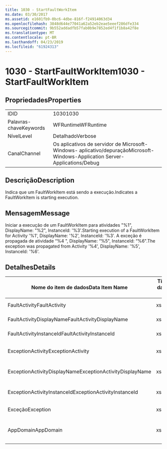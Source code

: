 ```yaml
---
title: 1030 - StartFaultWorkItem
ms.date: 03/30/2017
ms.assetid: e1601fb9-0bc6-4dbe-816f-f24914063d34
ms.openlocfilehash: 3848d644e77041a62a52eb2eae5eeef286dfe334
ms.sourcegitcommit: 9b552addadfb57fab0b9e7852ed4f1f1b8a42f8e
ms.translationtype: MT
ms.contentlocale: pt-BR
ms.lasthandoff: 04/23/2019
ms.locfileid: "61924313"
---
```

# <a name="1030---startfaultworkitem"></a><span data-ttu-id="e2b2a-102">1030 - StartFaultWorkItem</span><span class="sxs-lookup"><span data-stu-id="e2b2a-102">1030 - StartFaultWorkItem</span></span>
## <a name="properties"></a><span data-ttu-id="e2b2a-103">Propriedades</span><span class="sxs-lookup"><span data-stu-id="e2b2a-103">Properties</span></span>  
  
|||  
|-|-|  
|<span data-ttu-id="e2b2a-104">ID</span><span class="sxs-lookup"><span data-stu-id="e2b2a-104">ID</span></span>|<span data-ttu-id="e2b2a-105">1030</span><span class="sxs-lookup"><span data-stu-id="e2b2a-105">1030</span></span>|  
|<span data-ttu-id="e2b2a-106">Palavras-chave</span><span class="sxs-lookup"><span data-stu-id="e2b2a-106">Keywords</span></span>|<span data-ttu-id="e2b2a-107">WFRuntime</span><span class="sxs-lookup"><span data-stu-id="e2b2a-107">WFRuntime</span></span>|  
|<span data-ttu-id="e2b2a-108">Nível</span><span class="sxs-lookup"><span data-stu-id="e2b2a-108">Level</span></span>|<span data-ttu-id="e2b2a-109">Detalhado</span><span class="sxs-lookup"><span data-stu-id="e2b2a-109">Verbose</span></span>|  
|<span data-ttu-id="e2b2a-110">Canal</span><span class="sxs-lookup"><span data-stu-id="e2b2a-110">Channel</span></span>|<span data-ttu-id="e2b2a-111">Os aplicativos de servidor de Microsoft-Windows- aplicativo/depuração</span><span class="sxs-lookup"><span data-stu-id="e2b2a-111">Microsoft-Windows-Application Server-Applications/Debug</span></span>|  
  
## <a name="description"></a><span data-ttu-id="e2b2a-112">Descrição</span><span class="sxs-lookup"><span data-stu-id="e2b2a-112">Description</span></span>  
 <span data-ttu-id="e2b2a-113">Indica que um FaultWorkItem está sendo a execução.</span><span class="sxs-lookup"><span data-stu-id="e2b2a-113">Indicates a FaultWorkItem is starting execution.</span></span>  
  
## <a name="message"></a><span data-ttu-id="e2b2a-114">Mensagem</span><span class="sxs-lookup"><span data-stu-id="e2b2a-114">Message</span></span>  
 <span data-ttu-id="e2b2a-115">Iniciar a execução de um FaultWorkItem para atividades "%1", DisplayName: "%2", InstanceId: '%3'.</span><span class="sxs-lookup"><span data-stu-id="e2b2a-115">Starting execution of a FaultWorkItem for Activity '%1', DisplayName: '%2', InstanceId: '%3'.</span></span>  <span data-ttu-id="e2b2a-116">A exceção é propagada de atividade “%4 ", DisplayName: “%5", InstanceId: “%6".</span><span class="sxs-lookup"><span data-stu-id="e2b2a-116">The exception was propagated from Activity '%4', DisplayName: '%5', InstanceId: '%6'.</span></span>  
  
## <a name="details"></a><span data-ttu-id="e2b2a-117">Detalhes</span><span class="sxs-lookup"><span data-stu-id="e2b2a-117">Details</span></span>  
  
|<span data-ttu-id="e2b2a-118">Nome do item de dados</span><span class="sxs-lookup"><span data-stu-id="e2b2a-118">Data Item Name</span></span>|<span data-ttu-id="e2b2a-119">Tipo de item de dados</span><span class="sxs-lookup"><span data-stu-id="e2b2a-119">Data Item Type</span></span>|<span data-ttu-id="e2b2a-120">Descrição</span><span class="sxs-lookup"><span data-stu-id="e2b2a-120">Description</span></span>|  
|--------------------|--------------------|-----------------|  
|<span data-ttu-id="e2b2a-121">FaultActivity</span><span class="sxs-lookup"><span data-stu-id="e2b2a-121">FaultActivity</span></span>|<span data-ttu-id="e2b2a-122">xs:string</span><span class="sxs-lookup"><span data-stu-id="e2b2a-122">xs:string</span></span>|<span data-ttu-id="e2b2a-123">O nome do tipo de atividade de falha.</span><span class="sxs-lookup"><span data-stu-id="e2b2a-123">The type name of the fault activity.</span></span>|  
|<span data-ttu-id="e2b2a-124">FaultActivityDisplayName</span><span class="sxs-lookup"><span data-stu-id="e2b2a-124">FaultActivityDisplayName</span></span>|<span data-ttu-id="e2b2a-125">xs:string</span><span class="sxs-lookup"><span data-stu-id="e2b2a-125">xs:string</span></span>|<span data-ttu-id="e2b2a-126">O nome para exibição de atividade de falha.</span><span class="sxs-lookup"><span data-stu-id="e2b2a-126">The display name of the fault activity.</span></span>|  
|<span data-ttu-id="e2b2a-127">FaultActivityInstanceId</span><span class="sxs-lookup"><span data-stu-id="e2b2a-127">FaultActivityInstanceId</span></span>|<span data-ttu-id="e2b2a-128">xs:string</span><span class="sxs-lookup"><span data-stu-id="e2b2a-128">xs:string</span></span>|<span data-ttu-id="e2b2a-129">A identificação de instância de atividade de falha.</span><span class="sxs-lookup"><span data-stu-id="e2b2a-129">The instance id of the fault activity.</span></span>|  
|<span data-ttu-id="e2b2a-130">ExceptionActivity</span><span class="sxs-lookup"><span data-stu-id="e2b2a-130">ExceptionActivity</span></span>|<span data-ttu-id="e2b2a-131">xs:string</span><span class="sxs-lookup"><span data-stu-id="e2b2a-131">xs:string</span></span>|<span data-ttu-id="e2b2a-132">O nome do tipo de atividade que apresentou a exceção.</span><span class="sxs-lookup"><span data-stu-id="e2b2a-132">The type name of the activity that threw the exception.</span></span>|  
|<span data-ttu-id="e2b2a-133">ExceptionActivityDisplayName</span><span class="sxs-lookup"><span data-stu-id="e2b2a-133">ExceptionActivityDisplayName</span></span>|<span data-ttu-id="e2b2a-134">xs:string</span><span class="sxs-lookup"><span data-stu-id="e2b2a-134">xs:string</span></span>|<span data-ttu-id="e2b2a-135">O nome para exibição de atividade que apresentou a exceção.</span><span class="sxs-lookup"><span data-stu-id="e2b2a-135">The display name of the activity that threw the exception.</span></span>|  
|<span data-ttu-id="e2b2a-136">ExceptionActivityInstanceId</span><span class="sxs-lookup"><span data-stu-id="e2b2a-136">ExceptionActivityInstanceId</span></span>|<span data-ttu-id="e2b2a-137">xs:string</span><span class="sxs-lookup"><span data-stu-id="e2b2a-137">xs:string</span></span>|<span data-ttu-id="e2b2a-138">A identificação de instância de atividade que apresentou a exceção.</span><span class="sxs-lookup"><span data-stu-id="e2b2a-138">The instance id of the activity that threw the exception.</span></span>|  
|<span data-ttu-id="e2b2a-139">Exceção</span><span class="sxs-lookup"><span data-stu-id="e2b2a-139">Exception</span></span>|<span data-ttu-id="e2b2a-140">xs:string</span><span class="sxs-lookup"><span data-stu-id="e2b2a-140">xs:string</span></span>|<span data-ttu-id="e2b2a-141">Os detalhes de exceção para a exceção</span><span class="sxs-lookup"><span data-stu-id="e2b2a-141">The exception details for the exception</span></span>|  
|<span data-ttu-id="e2b2a-142">AppDomain</span><span class="sxs-lookup"><span data-stu-id="e2b2a-142">AppDomain</span></span>|<span data-ttu-id="e2b2a-143">xs:string</span><span class="sxs-lookup"><span data-stu-id="e2b2a-143">xs:string</span></span>|<span data-ttu-id="e2b2a-144">A cadeia de caracteres retornada por AppDomain.CurrentDomain.FriendlyName.</span><span class="sxs-lookup"><span data-stu-id="e2b2a-144">The string returned by AppDomain.CurrentDomain.FriendlyName.</span></span>|
